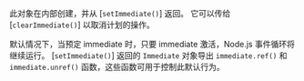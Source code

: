 
此对象在内部创建，并从 [`setImmediate()`] 返回。 
它可以传给 [`clearImmediate()`] 以取消计划的操作。

默认情况下，当预定 immediate 时，只要 immediate 激活，Node.js 事件循环将继续运行。 
[`setImmediate()`] 返回的 `Immediate` 对象导出 `immediate.ref()` 和 `immediate.unref()` 函数，这些函数可用于控制此默认行为。

